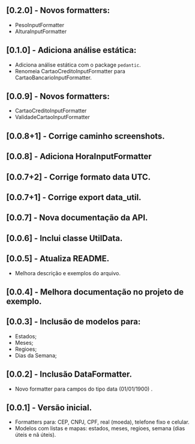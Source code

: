 ## [0.2.0] - Novos formatters:

- PesoInputFormatter
- AlturaInputFormatter

## [0.1.0] - Adiciona análise estática:

- Adiciona análise estática com o package `pedantic`.
- Renomeia CartaoCreditoInputFormatter para CartaoBancarioInputFormatter.

## [0.0.9] - Novos formatters:

- CartaoCreditoInputFormatter
- ValidadeCartaoInputFormatter

## [0.0.8+1] - Corrige caminho screenshots.

## [0.0.8] - Adiciona HoraInputFormatter

## [0.0.7+2] - Corrige formato data UTC.

## [0.0.7+1] - Corrige export data_util.

## [0.0.7] - Nova documentação da API.

## [0.0.6] - Inclui classe UtilData.

## [0.0.5] - Atualiza README.

- Melhora descrição e exemplos do arquivo.

## [0.0.4] - Melhora documentação no projeto de exemplo.

## [0.0.3] - Inclusão de modelos para:

- Estados;
- Meses;
- Regioes;
- Dias da Semana;

## [0.0.2] - Inclusão DataFormatter.

- Novo formatter para campos do tipo data (01/01/1900) .

## [0.0.1] - Versão inicial.

- Formatters para: CEP, CNPJ, CPF, real (moeda), telefone fixo e celular.
- Modelos com listas e mapas: estados, meses, regioes, semana (dias úteis e nã úteis).
